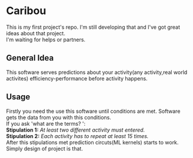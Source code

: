 <h1>Caribou</h1>
<p> This is my first project's repo. I'm still developing that and I've got great ideas about that project. </br>
I'm waiting for helps or partners.</p>

<h2> General Idea </h2> 
<p> This software serves predictions about your activity(any activity,real world activites) efficiency-performance before activity happens.</p>


<h2> Usage </h2>

<p> Firstly you need the use this software until conditions are met. Software gets the data from you with this conditions. </br>
 If you ask 'what are the terms? ':</br>
<strong>Stipulation 1:</strong><i> At least two different activity must entered.</i></br>
<strong>Stipulation 2:</strong><i> Each activity has to repeat at least 15 times.</i></br>
After this stipulations met prediction circuts(ML kernels) starts to work. </br>
Simply design of project is that.</br>
<p>



